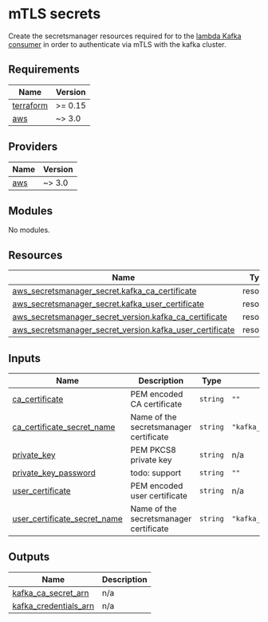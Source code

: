 # mTLS secrets

Create the secretsmanager resources required for to the [lambda Kafka consumer](../lambda/readme.md) in order to authenticate 
via mTLS with the kafka cluster.

## Requirements

| Name | Version |
|------|---------|
| <a name="requirement_terraform"></a> [terraform](#requirement\_terraform) | >= 0.15 |
| <a name="requirement_aws"></a> [aws](#requirement\_aws) | ~> 3.0 |

## Providers

| Name | Version |
|------|---------|
| <a name="provider_aws"></a> [aws](#provider\_aws) | ~> 3.0 |

## Modules

No modules.

## Resources

| Name | Type |
|------|------|
| [aws_secretsmanager_secret.kafka_ca_certificate](https://registry.terraform.io/providers/hashicorp/aws/latest/docs/resources/secretsmanager_secret) | resource |
| [aws_secretsmanager_secret.kafka_user_certificate](https://registry.terraform.io/providers/hashicorp/aws/latest/docs/resources/secretsmanager_secret) | resource |
| [aws_secretsmanager_secret_version.kafka_ca_certificate](https://registry.terraform.io/providers/hashicorp/aws/latest/docs/resources/secretsmanager_secret_version) | resource |
| [aws_secretsmanager_secret_version.kafka_user_certificate](https://registry.terraform.io/providers/hashicorp/aws/latest/docs/resources/secretsmanager_secret_version) | resource |

## Inputs

| Name | Description | Type | Default | Required |
|------|-------------|------|---------|:--------:|
| <a name="input_ca_certificate"></a> [ca\_certificate](#input\_ca\_certificate) | PEM encoded CA certificate | `string` | `""` | no |
| <a name="input_ca_certificate_secret_name"></a> [ca\_certificate\_secret\_name](#input\_ca\_certificate\_secret\_name) | Name of the secretsmanager certificate | `string` | `"kafka_ca_certificate"` | no |
| <a name="input_private_key"></a> [private\_key](#input\_private\_key) | PEM PKCS8 private key | `string` | n/a | yes |
| <a name="input_private_key_password"></a> [private\_key\_password](#input\_private\_key\_password) | todo: support | `string` | `""` | no |
| <a name="input_user_certificate"></a> [user\_certificate](#input\_user\_certificate) | PEM encoded user certificate | `string` | n/a | yes |
| <a name="input_user_certificate_secret_name"></a> [user\_certificate\_secret\_name](#input\_user\_certificate\_secret\_name) | Name of the secretsmanager certificate | `string` | `"kafka_user_certificate"` | no |

## Outputs

| Name | Description |
|------|-------------|
| <a name="output_kafka_ca_secret_arn"></a> [kafka\_ca\_secret\_arn](#output\_kafka\_ca\_secret\_arn) | n/a |
| <a name="output_kafka_credentials_arn"></a> [kafka\_credentials\_arn](#output\_kafka\_credentials\_arn) | n/a |